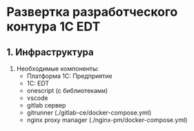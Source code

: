 # Развертка разработческого контура 1С EDT
## 1. Инфраструктура
1. Необходимые компоненты:
   - Платформа 1С: Предприятие
   - 1C: EDT
   - onescript (с библиотеками)
   - vscode
   - gitlab сервер
   - gitrunner (./gitlab-ce/docker-compose.yml)
   - nginx proxy manager (./nginx-pm/docker-compose.yml)

